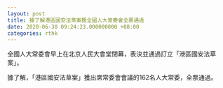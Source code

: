 ```yaml
---
layout: post
title: 據了解港區國安法草案獲全國人大常委會全票通過
date: 2020-06-30 09:24:23.000000000 +08:00
categories: rthk
---
```


全國人大常委會早上在北京人民大會堂閉幕，表決並通過訂立「港區國安法草案」。

據了解，「港區國安法草案」獲出席常委會會議的162名人大常委，全票通過。
